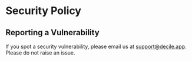 # Security Policy

## Reporting a Vulnerability

If you spot a security vulnerability, please email us at support@decile.app. Please do not raise an issue.
